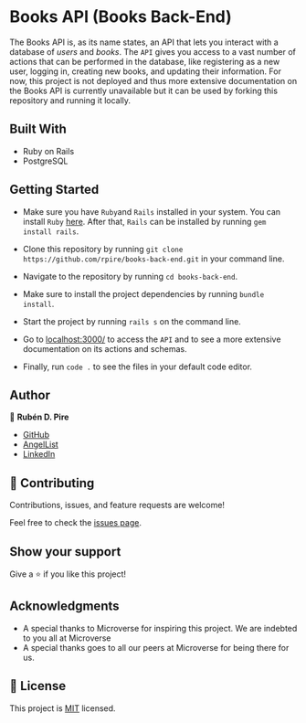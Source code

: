 # Books API (Books Back-End)

The Books API is, as its name states, an API that lets you interact with a database of *users* and *books*. The `API` gives you access to a vast number of actions that can be performed in the database, like registering as a new user, logging in, creating new books, and updating their information. For now, this project is not deployed and thus more extensive documentation on the Books API is currently unavailable but it can be used by forking this repository and running it locally.

## Built With

- Ruby on Rails
- PostgreSQL

## Getting Started

- Make sure you have `Ruby`and `Rails` installed in your system. You can install `Ruby` [here](https://www.ruby-lang.org/en/documentation/installation/). After that, `Rails` can be installed by running `gem install rails`.

- Clone this repository by running `git clone https://github.com/rpire/books-back-end.git` in your command line.

- Navigate to the repository by running `cd books-back-end`.

- Make sure to install the project dependencies by running `bundle install`.

- Start the project by running `rails s` on the command line.

- Go to [localhost:3000/](http://localhost:3000/) to access the `API` and to see a more extensive documentation on its actions and schemas.

- Finally, run `code .` to see the files in your default code editor.

## Author

👤 **Rubén D. Pire**
- [GitHub](https://github.com/rpire)
- [AngelList](https://angel.co/u/ruben-pire)
- [LinkedIn](https://www.linkedin.com/in/ruben-d-pire/)

## 🤝 Contributing

Contributions, issues, and feature requests are welcome!

Feel free to check the [issues page](../../issues/).

## Show your support

Give a ⭐️ if you like this project!

## Acknowledgments

- A special thanks to Microverse for inspiring this project. We are indebted to you all at Microverse
- A special thanks goes to all our peers at Microverse for being there for us.

## 📝 License

This project is [MIT](./LICENSE) licensed.
